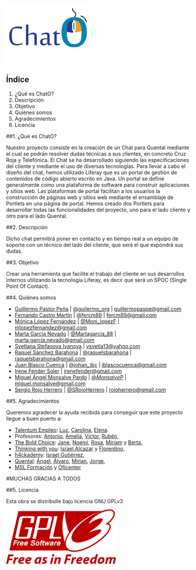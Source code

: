 ![GNU GPLv3](logoChatoPeque.png "GNU GPLv3")

## Índice
1. ¿Qué es ChatO?
2. Descripción
3. Objetivo
4. Quiénes somos
5. Agradecimientos
6. Licencia

##1. ¿Qué es ChatO?

Nuestro proyecto consiste en la creación de un Chat para Quental mediante el cual se podrán resolver dudas técnicas a sus clientes, en concreto Cruz Roja y Telefónica. El Chat se ha desarrollado siguiendo las especificaciones del cliente y mediante el uso de diversas tecnologías. 
Para llevar a cabo el diseño del chat, hemos utilizado Liferay que es un portal de gestión de contenidos de código abierto escrito en Java. Un portal se define generalmente como una plataforma de software para construir aplicaciones y sitios web. Las plataformas de portal facilitan a los usuarios la construcción de páginas web y sitios web mediante el ensamblaje de Portlets en una página de portal. 
Hemos creado dos Portlets para desarrollar todas las funcionalidades del proyecto, uno para el lado cliente y otro para el lado Quental.  


##2. Descripción

Dicho chat permitirá poner en contacto y en tiempo real a un equipo de soporte con un técnico del lado del cliente, que será el que expondrá sus dudas. 

##3. Objetivo

Crear una herramienta que facilite el trabajo del cliente en sus desarrollos internos utilizando la tecnología Liferay, es decir que será un SPOC (Single Point Of Contact).

##4. Quiénes somos

+ [Guillermo Pastor Peña](https://es.linkedin.com/in/guillermopastorpena "linkedin de Guillermo") | [@guilermo_org](https://twitter.com/guillermo_org) | <guillermopaspe@gmail.com>
+ [Fernando Castro Martín](https://es.linkedin.com/in/fernandocastromartin "linkedin de Fernando") | [@fercm89](https://twitter.com/fercm89) | <fercm89@gmail.com>  
+ [Mónica López Fernández](https://es.linkedin.com/in/mlopezfernandez "linkedin de Mónica") | [@Moni_lopezF](https://twitter.com/Moni_lopezF) | <mlopezfernandez@gmail.com>  
+ [Marta García Nevado](https://es.linkedin.com/in/martagarcianevado " linkedin de Marta") | [@Martagarcia_88](https://twitter.com/Martagarcia_88) | <marta.garcia.nevado@gmail.com>  
+ [Svetlana Stefanova Ivanova](https://es.linkedin.com/in/svetlana-stefanova-ivanova-a93713a8 "linkedin de Svetlana") | <vsvetla13@yahoo.com>  
+ [Raquel Sánchez Barahona](https://es.linkedin.com/in/raquelsanchezbarahona "linkedin de Raquel") | [@raquelsbarahona](https://twitter.com/raquelsbarahona) | <raquelsbarahona@gmail.com>  
+ [Juan Blasco Cuenca](https://es.linkedin.com/in/juanblascocuenca "linkedin de Juan") | [@johan_jbc](https://twitter.com/johan_jbc) | <jblascocuenca@gmail.com>  
+ [Irene Fender Soler](https://es.linkedin.com/in/irene-fender-soler-1551a614 "linkedinde Irene") | <irenefender@gmail.com>  
+ [Miguel Ángel Monsalve Pardo](https://es.linkedin.com/in/mimonsalve "linkedin de Miguel") | [@_MonsalveP_](https://twitter.com/_MonsalveP_) | <miguel.monsalve@gmail.com>  
+ [Sergio Rojo Herrero](https://es.linkedin.com/in/sergiorojoherrero "linkedin de Sergio") | [@SRojoHerrero](https://twitter.com/SRojoHerrero) | <rojoherrero@gmail.com>  


##5. Agradecimientos

Queremos agradecer la ayuda recibida para conseguir que este proyecto llegue a buen puerto a:
+ [Talentum Empleo](http://talentumempleo.com/ "Página WEb Talentum Empleo"): [Luz](https://twitter.com/LuzGarridoG ""), [Carolina](https://twitter.com/CarolinaRmontes ""), [Elena](https://twitter.com/elena_anderez "").
+ Profesores: [Antonio](https://twitter.com/AjmsMartin ""), [Amelia](https://es.linkedin.com/in/amelia-gonzález-lópez-548ba227 ""), [Victor](https://twitter.com/VictorHerrero1 ""), [Rubén](https://twitter.com/rubgomez ""),
+ [The Bold Choice](http://theboldchoice.com/): [Jane](https://twitter.com/JanedelTronco ""), [Noemí](https://twitter.com/_TIRURIRU_ ""), [Rosa](https://twitter.com/RosadelTronco ""), [Miriam](https://twitter.com/MiryGc "") y [Berta](https://twitter.com/BertaAlvarezC ""),
+ [Thinking with you](http://thinkingwithyou.com/): [Israel Alcazar](https://twitter.com/ialcazar "") y [Florentino](https://twitter.com/worldintino ""),
+ [h4ckademy](http://www.h4ckademy.com/): [Israel Gutiérrez](https://twitter.com/gootyfer ""),
+ [Quental](http://www.quental.com/): [Ángel](https://es.linkedin.com/in/ángel-gárgoles-rodríguez-85b46726 ""), [Álvaro](https://twitter.com/AButragueno ""), [Mirian](https://es.linkedin.com/in/mirian-arrabal-trigueros-3023166b ""), [Jorge](https://es.linkedin.com/in/jorge-rodriguez-de-lazaro-62698b40 ""),
+ [MSL Formación](https://www.mslformacion.es/ "Sitio web de MSL Formacion") y [Oficenter](http://www.oficenter.es/ "Sitio web de Oficenter")

#MUCHAS GRACIAS A TODOS

##5. Licencia

Esta obra se distribulle bajo licencia GNU GPLv3

![GNU GPLv3](gnugpl3.png "GNU GPLv3")





